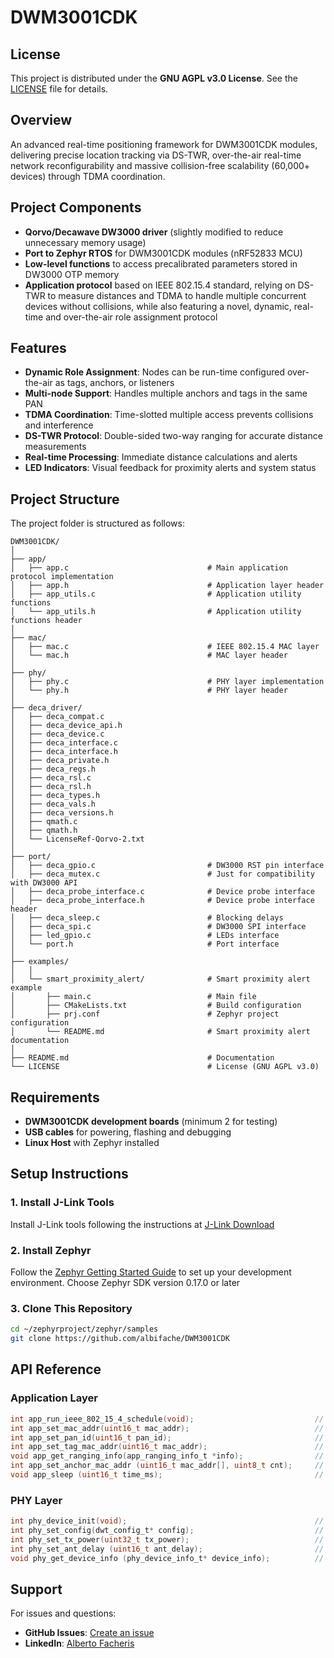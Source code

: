 # DWM3001CDK

## License

This project is distributed under the **GNU AGPL v3.0 License**. See the [LICENSE](LICENSE) file for details.

## Overview

An advanced real-time positioning framework for DWM3001CDK modules, delivering precise location tracking via DS-TWR, over-the-air real-time network reconfigurability and massive collision-free scalability (60,000+ devices) through TDMA coordination.

## Project Components

- **Qorvo/Decawave DW3000 driver** (slightly modified to reduce unnecessary memory usage)
- **Port to Zephyr RTOS** for DWM3001CDK modules (nRF52833 MCU)
- **Low-level functions** to access precalibrated parameters stored in DW3000 OTP memory
- **Application protocol** based on IEEE 802.15.4 standard, relying on DS-TWR to measure distances and TDMA to handle multiple concurrent devices without collisions, while also featuring a novel, dynamic, real-time and over-the-air role assignment protocol 

## Features

- **Dynamic Role Assignment**: Nodes can be run-time configured over-the-air as tags, anchors, or listeners
- **Multi-node Support**: Handles multiple anchors and tags in the same PAN
- **TDMA Coordination**: Time-slotted multiple access prevents collisions and interference
- **DS-TWR Protocol**: Double-sided two-way ranging for accurate distance measurements
- **Real-time Processing**: Immediate distance calculations and alerts
- **LED Indicators**: Visual feedback for proximity alerts and system status

## Project Structure

The project folder is structured as follows:

```
DWM3001CDK/
│
├── app/
│   ├── app.c                               # Main application protocol implementation
│   ├── app.h                               # Application layer header
│   ├── app_utils.c                         # Application utility functions
│   └── app_utils.h                         # Application utility functions header
│
├── mac/
│   ├── mac.c                               # IEEE 802.15.4 MAC layer
│   └── mac.h                               # MAC layer header
│
├── phy/
│   ├── phy.c                               # PHY layer implementation
│   └── phy.h                               # PHY layer header
│
├── deca_driver/
│   ├── deca_compat.c
│   ├── deca_device_api.h
│   ├── deca_device.c
│   ├── deca_interface.c
│   ├── deca_interface.h
│   ├── deca_private.h
│   ├── deca_regs.h
│   ├── deca_rsl.c
│   ├── deca_rsl.h
│   ├── deca_types.h
│   ├── deca_vals.h
│   ├── deca_versions.h
│   ├── qmath.c
│   ├── qmath.h
│   └── LicenseRef-Qorvo-2.txt
│
├── port/
│   ├── deca_gpio.c                         # DW3000 RST pin interface
│   ├── deca_mutex.c                        # Just for compatibility with DW3000 API
│   ├── deca_probe_interface.c              # Device probe interface
│   ├── deca_probe_interface.h              # Device probe interface header
│   ├── deca_sleep.c                        # Blocking delays
│   ├── deca_spi.c                          # DW3000 SPI interface
│   ├── led_gpio.c                          # LEDs interface
│   └── port.h                              # Port interface
│
├── examples/
│   │
│   └── smart_proximity_alert/              # Smart proximity alert example
│       ├── main.c                          # Main file
│       ├── CMakeLists.txt                  # Build configuration
│       ├── prj.conf                        # Zephyr project configuration
│       └── README.md                       # Smart proximity alert documentation
│
├── README.md                               # Documentation
└── LICENSE                                 # License (GNU AGPL v3.0)
```

## Requirements

- **DWM3001CDK development boards** (minimum 2 for testing)
- **USB cables** for powering, flashing and debugging
- **Linux Host** with Zephyr installed

## Setup Instructions

### 1. Install J-Link Tools

Install J-Link tools following the instructions at [J-Link Download](https://www.segger.com/downloads/jlink/)

### 2. Install Zephyr

Follow the [Zephyr Getting Started Guide](https://docs.zephyrproject.org/latest/develop/getting_started/index.html) to set up your development environment. Choose Zephyr SDK version 0.17.0 or later

### 3. Clone This Repository

```bash
cd ~/zephyrproject/zephyr/samples
git clone https://github.com/albifache/DWM3001CDK
```

## API Reference

### Application Layer

```c
int app_run_ieee_802_15_4_schedule(void);                           // Run ranging protocol
int app_set_mac_addr(uint16_t mac_addr);                            // Set node MAC address
int app_set_pan_id(uint16_t pan_id);                                // Set node PAN ID
int app_set_tag_mac_addr(uint16_t mac_addr);                        // Select which node will behave as tag
void app_get_ranging_info(app_ranging_info_t *info);                // Read ranging session results
int app_set_anchor_mac_addr (uint16_t mac_addr[], uint8_t cnt);     // Select which nodes will behave as anchors
void app_sleep (uint16_t time_ms);                                  // Sleep for time_ms milliseconds
```

### PHY Layer

```c
int phy_device_init(void);                                          // Initialize DW3000
int phy_set_config(dwt_config_t* config);                           // Configure UWB channel parameters
int phy_set_tx_power(uint32_t tx_power);                            // Set transmission power
int phy_set_ant_delay (uint16_t ant_delay);                         // Set antenna delay
void phy_get_device_info (phy_device_info_t* device_info);          // Read device hardware info
```

## Support

For issues and questions:

- **GitHub Issues**: [Create an issue](https://github.com/albifache/DWM3001CDK/issues)
- **LinkedIn**: [Alberto Facheris](https://www.linkedin.com/in/alberto-facheris-9028ab357/)
